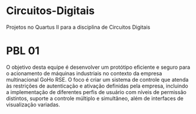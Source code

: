 # Circuitos-Digitais
Projetos no Quartus II para a disciplina de Circuitos Digitais 

# PBL 01
O objetivo desta equipe é desenvolver um protótipo eficiente e seguro para o acionamento de máquinas industriais no contexto da empresa multinacional GoHo RSE.
O foco é criar um sistema de controle que atenda às restrições de autenticação e ativação definidas pela empresa, incluindo a implementação de diferentes perfis de usuário
com níveis de permissão distintos, suporte a controle múltiplo e simultâneo, além de interfaces de visualização variadas. 

